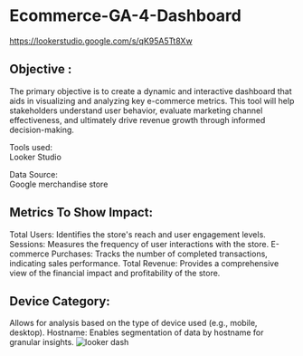 # Ecommerce-GA-4-Dashboard

https://lookerstudio.google.com/s/qK95A5Tt8Xw

## Objective :
The primary objective is to create a dynamic and interactive dashboard that aids in visualizing and analyzing key e-commerce metrics. This tool will help stakeholders understand user behavior, evaluate marketing channel effectiveness, and ultimately drive revenue growth through informed decision-making.

Tools used:<br/>
Looker Studio

Data Source:<br/>
Google merchandise store

## Metrics To Show Impact:

Total Users: Identifies the store's reach and user engagement levels.
Sessions: Measures the frequency of user interactions with the store.
E-commerce Purchases: Tracks the number of completed transactions, indicating sales performance.
Total Revenue: Provides a comprehensive view of the financial impact and profitability of the store.

## Device Category: 
Allows for analysis based on the type of device used (e.g., mobile, desktop).
Hostname: Enables segmentation of data by hostname for granular insights.
![looker dash](https://github.com/user-attachments/assets/3c2860b3-9f81-4f93-8178-6571a5fdbde6)
